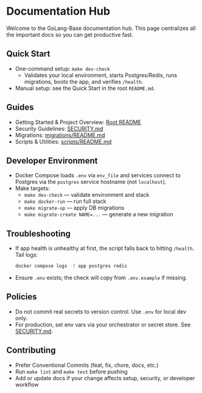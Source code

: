 # Documentation Hub

Welcome to the GoLang-Base documentation hub. This page centralizes all the important docs so you can get productive fast.

## Quick Start

- One-command setup: `make dev-check`
  - Validates your local environment, starts Postgres/Redis, runs migrations, boots the app, and verifies `/health`.
- Manual setup: see the Quick Start in the root `README.md`.

## Guides

- Getting Started & Project Overview: [Root README](../README.md)
- Security Guidelines: [SECURITY.md](./SECURITY.md)
- Migrations: [migrations/README.md](../migrations/README.md)
- Scripts & Utilities: [scripts/README.md](../scripts/README.md)

## Developer Environment

- Docker Compose loads `.env` via `env_file` and services connect to Postgres via the `postgres` service hostname (not `localhost`).
- Make targets:
  - `make dev-check` — validate environment and stack
  - `make docker-run` — run full stack
  - `make migrate-up` — apply DB migrations
  - `make migrate-create NAME=...` — generate a new migration

## Troubleshooting

- If app health is unhealthy at first, the script falls back to hitting `/health`. Tail logs:
  ```bash
  docker compose logs -f app postgres redis
  ```
- Ensure `.env` exists; the check will copy from `.env.example` if missing.

## Policies

- Do not commit real secrets to version control. Use `.env` for local dev only.
- For production, set env vars via your orchestrator or secret store. See [SECURITY.md](./SECURITY.md).

## Contributing

- Prefer Conventional Commits (feat, fix, chore, docs, etc.)
- Run `make lint` and `make test` before pushing
- Add or update docs if your change affects setup, security, or developer workflow
